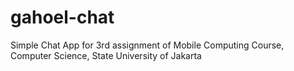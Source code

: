 # gahoel-chat
Simple Chat App for 3rd assignment of Mobile Computing Course, Computer Science, State University of Jakarta
